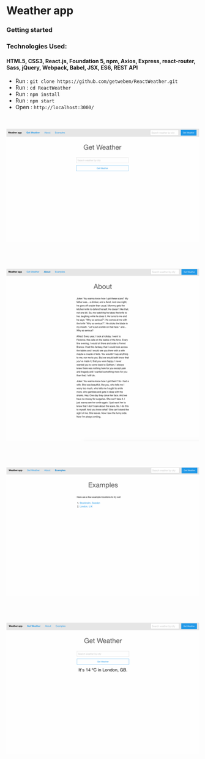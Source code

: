 # Weather app
### **Getting started**
### Technologies Used: 
#### HTML5, CSS3, React.js, Foundation 5, npm, Axios, Express, react-router, Sass, jQuery, Webpack, Babel, JSX, ES6, REST API
 - Run  :  `git clone https://github.com/getwebem/ReactWeather.git`
 - Run  :  `cd ReactWeather`
 - Run  :  `npm install`
 - Run  :  `npm start`
 - Open :  `http://localhost:3000/`
 
 <br/><br/>
![pic1](https://raw.githubusercontent.com/getwebem/README/master/ReactWeather/Screen%20Shot%202017-03-14%20at%2018.09.20.png)
<br/><br/>

<br/><br/>
![pic2](https://raw.githubusercontent.com/getwebem/README/master/ReactWeather/Screen%20Shot%202017-03-14%20at%2018.09.31.png)
<br/><br/>

<br/><br/>
![pic3](https://raw.githubusercontent.com/getwebem/README/master/ReactWeather/Screen%20Shot%202017-03-14%20at%2018.09.36.png)
<br/><br/>

<br/><br/>
![pic4](https://raw.githubusercontent.com/getwebem/README/master/ReactWeather/Screen%20Shot%202017-03-14%20at%2018.09.43.png)
<br/><br/>
 
